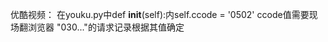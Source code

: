 优酷视频：
    在youku.py中def __init__(self):内self.ccode = '0502'
    ccode值需要现场翻浏览器 "030..."的请求记录根据其值确定

